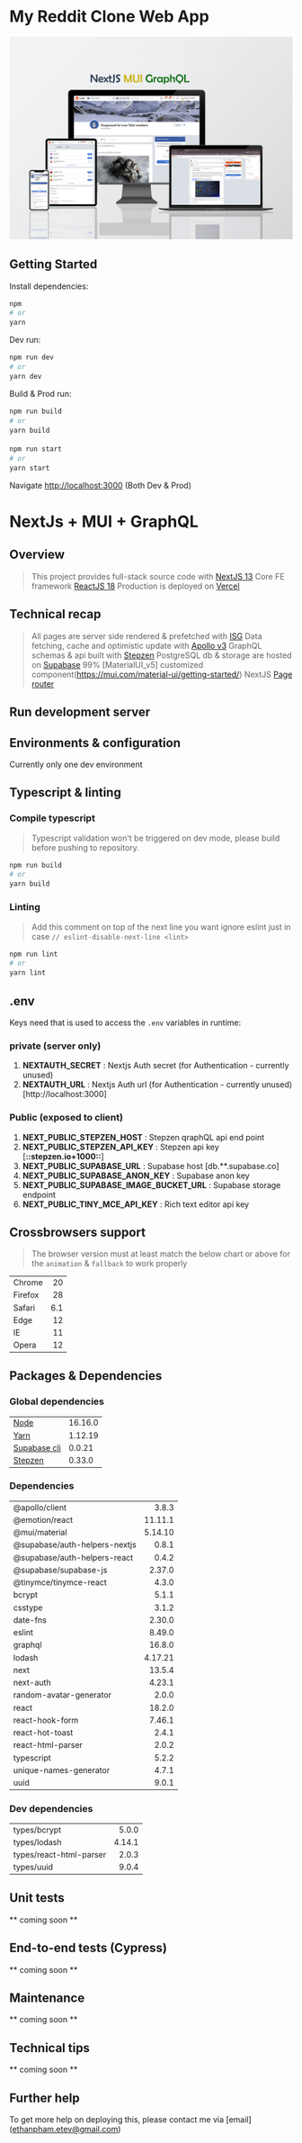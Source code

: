 # My Reddit Clone Web App

![My Reddit](public/readme/readme.jpg)

## Getting Started

Install dependencies:

```bash
npm
# or
yarn
```

Dev run:

```bash
npm run dev
# or
yarn dev
```

Build & Prod run:

```bash
npm run build
# or
yarn build

npm run start
# or
yarn start
```

Navigate [http://localhost:3000](http://localhost:3000) (Both Dev & Prod)

# NextJs + MUI + GraphQL

## Overview

> This project provides full-stack source code with [NextJS 13](https://nextjs.org/docs)
> Core FE framework [ReactJS 18](https://react.dev/learn)
> Production is deployed on [Vercel](https://vercel.com/)

## Technical recap

> All pages are server side rendered & prefetched with [ISG](https://vercel.com/docs/incremental-static-regeneration)
> Data fetching, cache and optimistic update with [Apollo v3](https://www.apollographql.com/docs/react/)
> GraphQL schemas & api built with [Stepzen](https://stepzen.com/)
> PostgreSQL db & storage are hosted on [Supabase](https://supabase.com/)
> 99% [MaterialUI_v5] customized component(https://mui.com/material-ui/getting-started/)
> NextJS [Page router](https://nextjs.org/docs/pages)

## Run development server

## Environments & configuration

Currently only one dev environment

## Typescript & linting

### Compile typescript

> Typescript validation won't be triggered on dev mode, please build before pushing to repository.

```bash
npm run build
# or
yarn build
```

### Linting

> Add this comment on top of the next line you want ignore eslint just in case
> `// eslint-disable-next-line <lint>`

```bash
npm run lint
# or
yarn lint
```

## .env

Keys need that is used to access the `.env` variables in runtime:

### private (server only)

1. **NEXTAUTH_SECRET** : Nextjs Auth secret (for Authentication - currently unused)
2. **NEXTAUTH_URL** : Nextjs Auth url (for Authentication - currently unused) [http://localhost:3000]

### Public (exposed to client)

1. **NEXT_PUBLIC_STEPZEN_HOST** : Stepzen qraphQL api end point
2. **NEXT_PUBLIC_STEPZEN_API_KEY** : Stepzen api key [**::stepzen.io+1000::**]
3. **NEXT_PUBLIC_SUPABASE_URL** : Supabase host [db.**.supabase.co]
4. **NEXT_PUBLIC_SUPABASE_ANON_KEY** : Supabase anon key
5. **NEXT_PUBLIC_SUPABASE_IMAGE_BUCKET_URL** : Supabase storage endpoint
6. **NEXT_PUBLIC_TINY_MCE_API_KEY** : Rich text editor api key

## Crossbrowsers support

> The browser version must at least match the below chart or above for the `animation` & `fallback` to work properly

|         |     |
| ------- | --: |
| Chrome  |  20 |
| Firefox |  28 |
| Safari  | 6.1 |
| Edge    |  12 |
| IE      |  11 |
| Opera   |  12 |

## Packages & Dependencies

### Global dependencies

|                                                      |         |
| ---------------------------------------------------- | ------- |
| [Node](https://nodejs.org/)                          | 16.16.0 |
| [Yarn](https://yarnpkg.com/)                         | 1.12.19 |
| [Supabase cli](https://supabase.com/docs/guides/cli) | 0.0.21  |
| [Stepzen](https://github.com/stepzen-dev)            | 0.33.0  |

### Dependencies

|                               |         |
| ----------------------------- | ------: |
| @apollo/client                |   3.8.3 |
| @emotion/react                | 11.11.1 |
| @mui/material                 | 5.14.10 |
| @supabase/auth-helpers-nextjs |   0.8.1 |
| @supabase/auth-helpers-react  |   0.4.2 |
| @supabase/supabase-js         |  2.37.0 |
| @tinymce/tinymce-react        |   4.3.0 |
| bcrypt                        |   5.1.1 |
| csstype                       |   3.1.2 |
| date-fns                      |  2.30.0 |
| eslint                        |  8.49.0 |
| graphql                       |  16.8.0 |
| lodash                        | 4.17.21 |
| next                          |  13.5.4 |
| next-auth                     |  4.23.1 |
| random-avatar-generator       |   2.0.0 |
| react                         |  18.2.0 |
| react-hook-form               |  7.46.1 |
| react-hot-toast               |   2.4.1 |
| react-html-parser             |   2.0.2 |
| typescript                    |   5.2.2 |
| unique-names-generator        |   4.7.1 |
| uuid                          |   9.0.1 |

### Dev dependencies

|                         |        |
| ----------------------- | -----: |
| types/bcrypt            |  5.0.0 |
| types/lodash            | 4.14.1 |
| types/react-html-parser |  2.0.3 |
| types/uuid              |  9.0.4 |

## Unit tests

** coming soon **

## End-to-end tests (Cypress)

** coming soon **

## Maintenance

** coming soon **

## Technical tips

** coming soon **

## Further help

To get more help on deploying this, please contact me via [email] (ethanpham.etev@gmail.com)
